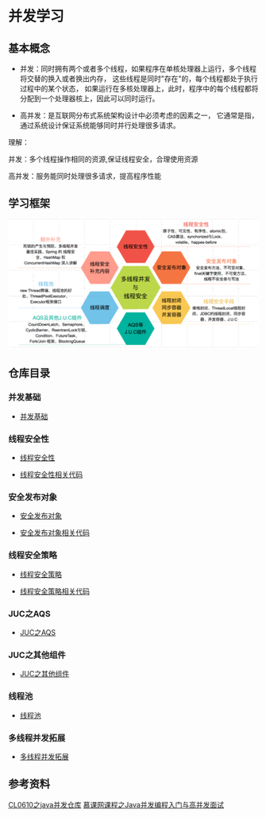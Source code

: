 # 并发学习

## 基本概念

* 并发：同时拥有两个或者多个线程，如果程序在单核处理器上运行，多个线程将交替的换入或者换出内存，
这些线程是同时"存在"的，每个线程都处于执行过程中的某个状态，
如果运行在多核处理器上，此时，程序中的每个线程都将分配到一个处理器核上，因此可以同时运行。

* 高并发：是互联网分布式系统架构设计中必须考虑的因素之一，
它通常是指，通过系统设计保证系统能够同时并行处理很多请求。

理解：

并发：多个线程操作相同的资源,保证线程安全，合理使用资源

高并发：服务能同时处理很多请求，提高程序性能

## 学习框架
<div align="center"><img src="pics//concurrency.jpg"></div>

## 仓库目录
### 并发基础
- [并发基础](https://github.com/DuHouAn/ConcurrencyNotes/blob/master/notes/并发基础.md)

### 线程安全性

- [线程安全性](https://github.com/DuHouAn/ConcurrencyNotes/blob/master/notes/%E7%BA%BF%E7%A8%8B%E5%AE%89%E5%85%A8%E6%80%A7.md)

- [线程安全性相关代码](https://github.com/DuHouAn/ConcurrencyNotes/tree/master/src/main/java/code_00_threadSafe/atomic)

### 安全发布对象

- [安全发布对象](https://github.com/DuHouAn/ConcurrencyNotes/blob/master/notes/%E5%AE%89%E5%85%A8%E5%8F%91%E5%B8%83%E5%AF%B9%E8%B1%A1.md)

- [安全发布对象相关代码](https://github.com/DuHouAn/ConcurrencyNotes/tree/master/src/main/java/code_01_publishObject)

### 线程安全策略

- [线程安全策略](https://github.com/DuHouAn/ConcurrencyNotes/blob/master/notes/%E7%BA%BF%E7%A8%8B%E5%AE%89%E5%85%A8%E7%AD%96%E7%95%A5.md)

- [线程安全策略相关代码](https://github.com/DuHouAn/ConcurrencyNotes/tree/master/src/main/java/code_02_threadSafeStrategy)

### JUC之AQS

- [JUC之AQS](https://github.com/IvanLu1024/ConcurrencyNotes/blob/master/notes/J.U.C%E4%B9%8BAQS.md)

### JUC之其他组件

- [JUC之其他组件](https://github.com/IvanLu1024/ConcurrencyNotes/blob/master/notes/J.U.C%E4%B9%8B%E5%85%B6%E4%BB%96%E7%BB%84%E4%BB%B6.md)

### 线程池

- [线程池](https://github.com/IvanLu1024/ConcurrencyNotes/blob/master/notes/%E7%BA%BF%E7%A8%8B%E6%B1%A0.md)

### 多线程并发拓展

- [多线程并发拓展](https://github.com/IvanLu1024/ConcurrencyNotes/blob/master/notes/%E5%A4%9A%E7%BA%BF%E7%A8%8B%E5%B9%B6%E5%8F%91%E6%8B%93%E5%B1%95.md)

## 参考资料
[CL0610之java并发仓库](https://github.com/CL0610/Java-concurrency)
[慕课网课程之Java并发编程入门与高并发面试](https://coding.imooc.com/class/195.html)
